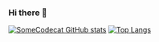 ### Hi there 👋

<!--
**SomeCodecat/SomeCodecat** is a ✨ _special_ ✨ repository because its `README.md` (this file) appears on your GitHub profile.

Here are some ideas to get you started:

- 🔭 I’m currently working on ...
- 🌱 I’m currently learning ...
- 👯 I’m looking to collaborate on ...
- 🤔 I’m looking for help with ...
- 💬 Ask me about ...
- 📫 How to reach me: ...
- 😄 Pronouns: ...
- ⚡ Fun fact: ...
-->

[![SomeCodecat GitHub stats](https://github-readme-stats.vercel.app/api?username=SomeCodecat&count_private=true&show_icons=true&theme=tokyonight)](https://github.com/Heldderschatten/github-readme-stats)
[![Top Langs](https://github-readme-stats.vercel.app/api/top-langs/?username=SomeCodecat&theme=tokyonight&layout=compact)](https://github.com/anuraghazra/github-readme-stats)
